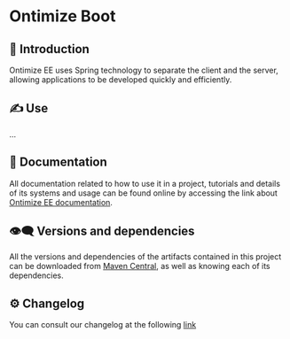 # Ontimize Boot
## 📜 Introduction
Ontimize EE uses Spring technology to separate the client and the server, allowing applications to be developed quickly and efficiently.
## ✍ Use
...
## 💼 Documentation
All documentation related to how to use it in a project, tutorials and details of its systems and usage can be found online by accessing the link about [Ontimize EE documentation](https://ontimize.github.io/ontimize-jee/).
## 👁️‍🗨️ Versions and dependencies
All the versions and dependencies of the artifacts contained in this project can be downloaded from [Maven Central](https://central.sonatype.dev/namespace/com.ontimize.jee), as well as knowing each of its dependencies.
## :gear: Changelog
You can consult our changelog at the following [link](CHANGELOG.md)